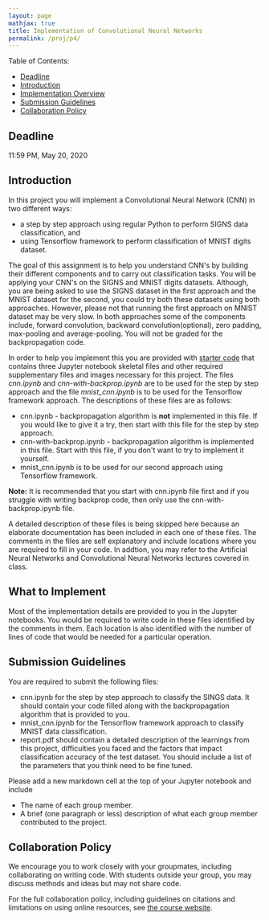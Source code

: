 ```yaml
---
layout: page
mathjax: true
title: Implementation of Convolutional Neural Networks
permalink: /proj/p4/
---
```


Table of Contents:
- [Deadline](#due)
- [Introduction](#intro)
- [Implementation Overview](#system_overview)
- [Submission Guidelines](#sub)
- [Collaboration Policy](#coll)

<a name='due'></a>
## Deadline
11:59 PM, May 20, 2020

<a name='intro'></a>
## Introduction
In this project you will implement a Convolutional Neural Network (CNN) in two different ways: 
  * a step by step approach using regular Python to perform SIGNS data classification, and  
  * using Tensorflow framework to perform classification of MNIST digits dataset.
 
The goal of this assignment is to help you understand CNN's by building their different components and to carry out classification tasks. You will be applying your CNN's on the SIGNS and MNIST digits datasets. Although, you are being asked to use the SIGNS dataset in the first approach and the MNIST dataset for the second, you could try both these datasets using both approaches. However, please not that running the first approach on MNIST dataset may be very slow. In both approaches some of the components include, forward convolution, backward convolution(optional), zero padding, max-pooling and average-pooling. You will not be graded for the backpropagation code.

In order to help you implement this you are provided with [starter code](/cmsc426Spring2020/assets/proj4/proj4-starterFiles.zip) that contains three Jupyter notebook skeletal files and other required supplementary files and images necessary for this project. The files <i>cnn.ipynb</i> and <i>cnn-with-backprop.ipynb</i> are to be used for the step by step approach and the file <i>mnist_cnn.ipynb</i> is to be used for the Tensorflow framework approach. The descriptions of these files are as follows:

<ul>
  <li>cnn.ipynb - backpropagation algorithm is <b>not</b> implemented in this file. If you would like to give it a try, then start with this file for the step by step approach.
  </li>
  <li> cnn-with-backprop.ipynb - backpropagation algorithm is implemented in this file. Start with this file, if you don't want to try to implement it yourself.
  </li>
  <li> mnist_cnn.ipynb is to be used for our second approach using Tensorflow framework.
 </li>
</ul>


<b> Note:</b> It is recommended that you start with cnn.ipynb file first and if you struggle with writing backprop code, then only use the cnn-with-backprop.ipynb file.

A detailed description of these files is being skipped here because an elaborate documentation has been included in each one of these files. The comments in the files are self explanatory and include locations where you are required to fill in your code. In addtion, you may refer to the Artificial Neural Networks and Convolutional Neural Networks lectures covered in class.


<a name='system_overview'></a>
## What to Implement

Most of the implementation details are provided to you in the Jupyter notebooks. You would be required to write code in these files identified by the comments in them. Each location is also identified with the number of lines of code that would be needed for a particular operation. 


<a name='sub'></a>
## Submission Guidelines
You are required to submit the following files:
 * cnn.ipynb for the step by step approach to classify the SINGS data. It should contain your code filled along with the backpropagation algorithm that is provided to you.
 * mnist_cnn.ipynb for the Tensorflow framework approach to classify MNIST data classification.
 * report.pdf should contain a detailed description of the learnings from this project, difficulties you faced and the factors that impact classification accuracy of the test dataset. You should include a list of the parameters that you think need to be fine tuned.
 


Please add a new markdown cell at the top of your Jupyter notebook and include
 - The name of each group member.
 - A brief (one paragraph or less) description of what each group member contributed to the project.

<a name='coll'></a>
## Collaboration Policy
We encourage you to work closely with your groupmates, including collaborating on writing code.  With students outside your group, you may discuss methods and ideas but may not share code.

For the full collaboration policy, including guidelines on citations and limitations on using online resources, see <a href="http://www.cs.umd.edu/class/Spring2020/cmsc426-0201/">the course website</a>.
